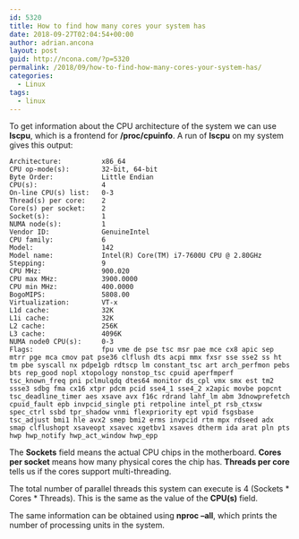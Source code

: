```yaml
---
id: 5320
title: How to find how many cores your system has
date: 2018-09-27T02:04:54+00:00
author: adrian.ancona
layout: post
guid: http://ncona.com/?p=5320
permalink: /2018/09/how-to-find-how-many-cores-your-system-has/
categories:
  - Linux
tags:
  - linux
---
```

To get information about the CPU architecture of the system we can use **lscpu**, which is a frontend for **/proc/cpuinfo**. A run of **lscpu** on my system gives this output:

```
Architecture:          x86_64
CPU op-mode(s):        32-bit, 64-bit
Byte Order:            Little Endian
CPU(s):                4
On-line CPU(s) list:   0-3
Thread(s) per core:    2
Core(s) per socket:    2
Socket(s):             1
NUMA node(s):          1
Vendor ID:             GenuineIntel
CPU family:            6
Model:                 142
Model name:            Intel(R) Core(TM) i7-7600U CPU @ 2.80GHz
Stepping:              9
CPU MHz:               900.020
CPU max MHz:           3900.0000
CPU min MHz:           400.0000
BogoMIPS:              5808.00
Virtualization:        VT-x
L1d cache:             32K
L1i cache:             32K
L2 cache:              256K
L3 cache:              4096K
NUMA node0 CPU(s):     0-3
Flags:                 fpu vme de pse tsc msr pae mce cx8 apic sep mtrr pge mca cmov pat pse36 clflush dts acpi mmx fxsr sse sse2 ss ht tm pbe syscall nx pdpe1gb rdtscp lm constant_tsc art arch_perfmon pebs bts rep_good nopl xtopology nonstop_tsc cpuid aperfmperf tsc_known_freq pni pclmulqdq dtes64 monitor ds_cpl vmx smx est tm2 ssse3 sdbg fma cx16 xtpr pdcm pcid sse4_1 sse4_2 x2apic movbe popcnt tsc_deadline_timer aes xsave avx f16c rdrand lahf_lm abm 3dnowprefetch cpuid_fault epb invpcid_single pti retpoline intel_pt rsb_ctxsw spec_ctrl ssbd tpr_shadow vnmi flexpriority ept vpid fsgsbase tsc_adjust bmi1 hle avx2 smep bmi2 erms invpcid rtm mpx rdseed adx smap clflushopt xsaveopt xsavec xgetbv1 xsaves dtherm ida arat pln pts hwp hwp_notify hwp_act_window hwp_epp
```

The **Sockets** field means the actual CPU chips in the motherboard. **Cores per socket** means how many physical cores the chip has. **Threads per core** tells us if the cores support multi-threading.

The total number of parallel threads this system can execute is 4 (Sockets \* Cores \* Threads). This is the same as the value of the **CPU(s)** field.

The same information can be obtained using **nproc &#8211;all**, which prints the number of processing units in the system.
